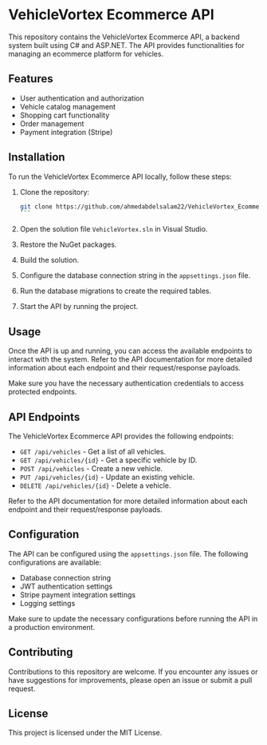 # VehicleVortex Ecommerce API

This repository contains the VehicleVortex Ecommerce API, a backend system built using C# and ASP.NET. The API provides functionalities for managing an ecommerce platform for vehicles.

## Features

- User authentication and authorization
- Vehicle catalog management
- Shopping cart functionality
- Order management
- Payment integration (Stripe)

## Installation

To run the VehicleVortex Ecommerce API locally, follow these steps:

1. Clone the repository:

   ````bash
   git clone https://github.com/ahmedabdelsalam22/VehicleVortex_EcommerceAPI.git
   ```

2. Open the solution file `VehicleVortex.sln` in Visual Studio.
3. Restore the NuGet packages.
4. Build the solution.
5. Configure the database connection string in the `appsettings.json` file.
6. Run the database migrations to create the required tables.
7. Start the API by running the project.

## Usage

Once the API is up and running, you can access the available endpoints to interact with the system. Refer to the API documentation for more detailed information about each endpoint and their request/response payloads.

Make sure you have the necessary authentication credentials to access protected endpoints.

## API Endpoints

The VehicleVortex Ecommerce API provides the following endpoints:

- `GET /api/vehicles` - Get a list of all vehicles.
- `GET /api/vehicles/{id}` - Get a specific vehicle by ID.
- `POST /api/vehicles` - Create a new vehicle.
- `PUT /api/vehicles/{id}` - Update an existing vehicle.
- `DELETE /api/vehicles/{id}` - Delete a vehicle.

Refer to the API documentation for more detailed information about each endpoint and their request/response payloads.

## Configuration

The API can be configured using the `appsettings.json` file. The following configurations are available:

- Database connection string
- JWT authentication settings
- Stripe payment integration settings
- Logging settings

Make sure to update the necessary configurations before running the API in a production environment.

## Contributing

Contributions to this repository are welcome. If you encounter any issues or have suggestions for improvements, please open an issue or submit a pull request.

## License

This project is licensed under the MIT License.

